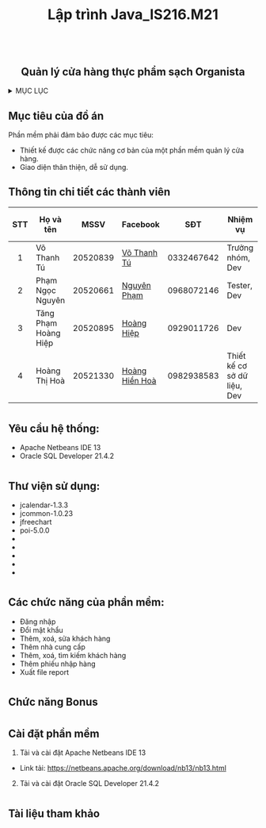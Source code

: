 # <h1 align="center">Lập trình Java_IS216.M21<h1>


<!-- PROJECT LOGO -->
<br />
<div align="center">
  <a href="">
  </a>
 
  <h2 align="center">Quản lý cửa hàng thực phẩm sạch Organista</h2>
</div>

<!-- MỤC LỤC -->
<details>
  <summary>MỤC LỤC</summary>
  <ol>
    <li>
      <a href="#muctieu">Mục tiêu đồ án</a>
    </li>
    <li>
      <a href="#thanhvien">Danh sách thành viên</a>
    </li>
    <li><a href="#yeucau">Yêu cầu hệ thống</a></li>
    <li><a href="#thuvien">Thư viện sử dụng</a></li>
    <li>
      <a href="#chucnang">Các chức năng của phần mềm</a>
    </li>
    <li><a href="#bonus">Chức năng bonus</a></li>
    <li>
      <a href="#caidat">Cài đặt phần mềm</a>
    </li>
    <li><a href="#tlthamkhao">Tài liệu tham khảo</a></li>
  </ol>
</details>


<!-- ĐỒ ÁN -->
## <h2 id="muctieu">Mục tiêu của đồ án</h2>
Phần mềm phải đảm bảo được các mục tiêu:
- Thiết kế được các chức năng cơ bản của một phần mềm quản lý cửa hàng.
- Giao diện thân thiện, dễ sử dụng.
  
## <h2 id="dsthanhvien">Thông tin chi tiết các thành viên</h2>
 
| STT| Họ và tên           | MSSV     | Facebook                                                             |   SĐT     |        Nhiệm vụ           |  Đánh giá %  |
|:--:|---------------------|----------|----------------------------------------------------------------------|-----------|---------------------------|--------------|
| 1  | Võ Thanh Tú         | 20520839 |[Võ Thanh Tú](https://www.facebook.com/vothanhtu2956)                 |0332467642 |Trưởng nhóm, Dev           |     30       |
| 2  | Phạm Ngọc Nguyên    | 20520661 |[Nguyên Phạm](https://www.facebook.com/phamnguyen5629)                |0968072146 |Tester, Dev                |     30       | 
| 3  | Tăng Phạm Hoàng Hiệp| 20520895 |[Hoàng Hiệp](https://www.facebook.com/profile.php?id=100011017901120) |0929011726 |Dev                        |     20       |
| 4  | Hoàng Thị Hoà       | 20521330 |[Hoàng Hiền Hoà](https://www.facebook.com/hienhoa.hoang.946)          |0982938583 |Thiết kế cơ sở dữ liệu, Dev|     20       |

# <h2 id="yeucau">Yêu cầu hệ thống:
- Apache Netbeans IDE 13
- Oracle SQL Developer 21.4.2
# <h2 id="thuvien">Thư viện sử dụng:
- jcalendar-1.3.3
- jcommon-1.0.23
- jfreechart
- poi-5.0.0
-
-
-
-
-

# <h2 id="chucnang">Các chức năng của phần mềm:</h2>
- Đăng nhập
- Đổi mật khẩu
- Thêm, xoá, sửa khách hàng
- Thêm nhà cung cấp
- Thêm, xoá, tìm kiếm khách hàng
- Thêm phiếu nhập hàng
- Xuất file report
# <h2 id="bonus">Chức năng Bonus</h2>
   
# <h2 id="caidat">Cài đặt phần mềm</h2>
1. Tải và cài đặt Apache Netbeans IDE 13
  - Link tải: https://netbeans.apache.org/download/nb13/nb13.html
2. Tải và cài đặt Oracle SQL Developer 21.4.2
  
# <h2 id="tlthamkhao">Tài liệu tham khảo</h2> 
